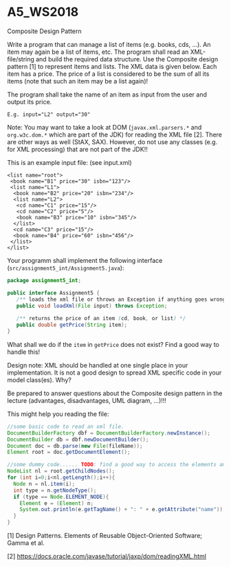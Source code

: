 # A5_WS2018
Composite Design Pattern

Write a program that can manage a list of items (e.g. books, cds, ...). An item may again be a list of items, etc.
The program shall read an XML-file/string and build the required data structure. 
Use the Composite design pattern [1] to represent items and lists.
The XML data is given below. Each item has a price. 
The price of a list is considered to be the sum of all its items (note that such an item may be a list again)!

The program shall take the name of an item as input from the user and output its price.
```
E.g. input="L2" output="30"
```

Note: You may want to take a look at DOM (`javax.xml.parsers.*` and `org.w3c.dom.*` which are part of the JDK) 
for reading the XML file [2]. There are other ways as well (StAX, SAX). 
However, do not use any classes (e.g. for XML processing) that are not part of the JDK!!

This is an example input file: (see input.xml)
```
<list name="root">
 <book name="B1" price="30" isbn="123"/>
 <list name="L1">
  <book name="B2" price="20" isbn="234"/>
  <list name="L2">
   <cd name="C1" price="15"/>
   <cd name="C2" price="5"/>
   <book name="B3" price="10" isbn="345"/>
  </list>
  <cd name="C3" price="15"/>
  <book name="B4" price="60" isbn="456"/> 
 </list>
</list>
```

Your programm shall implement the following interface (`src/assignment5_int/Assignment5.java`):

```java
package assignment5_int;

public interface Assignment5 {
   /** loads the xml file or throws an Exception if anything goes wrong */
   public void loadXml(File input) throws Exception;
   
   /** returns the price of an item (cd, book, or list) */
   public double getPrice(String item);
}
```

What shall we do if the `item` in `getPrice` does not exist? Find a good way to handle this!

Design note: XML should be handled at one single place in your implementation. It is not a good design to spread XML specific code in your model class(es). Why?

Be prepared to answer questions about the Composite design pattern in the lecture (advantages, disadvantages, UML diagram, ...)!!!


This might help you reading the file:
```java
//some basic code to read an xml file. 
DocumentBuilderFactory dbf = DocumentBuilderFactory.newInstance();
DocumentBuilder db = dbf.newDocumentBuilder();
Document doc = db.parse(new File(fileName));
Element root = doc.getDocumentElement();

//some dummy code...... TODO: find a good way to access the elements and their attributes (helper methods)
NodeList nl = root.getChildNodes();
for (int i=0;i<nl.getLength();i++){
  Node n = nl.item(i);
  int type = n.getNodeType();
  if (type == Node.ELEMENT_NODE){
    Element e = (Element) n;
    System.out.println(e.getTagName() + ": " + e.getAttribute("name"));
  }
}
```


[1] Design Patterns. Elements of Reusable Object-Oriented Software; Gamma et al.

[2] https://docs.oracle.com/javase/tutorial/jaxp/dom/readingXML.html